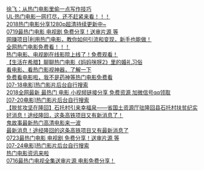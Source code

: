   
[徐飞：从热门电影里偷一点写作技巧](http://www.dianyue.me/archives/786/r2xb7ztg5pb0f4bk/)  
[UL·热门电影一网打尽，还不赶紧来看！！！](http://www.dianyue.me/archives/653/ffhutdoh4hp44k6v/)  
[2018热门电影分享1280p超清持续更新中~](http://www.dianyue.me/archives/534/k01jh0tim5a4gmct/)  
[0719最热门电影 电视剧  免费分享！送审片源 等](http://www.dianyue.me/archives/617/7dfhm5lhmq5lvm8l/)  
[网赚项目|利用热门电影，教你如何引流和变现，新手也能做！](http://www.dianyue.me/archives/807/vupqx8mmoqlccvnv/)  
[全网热门电影免费看！！！](http://www.dianyue.me/archives/786/xsnt5oifbphtrdp3/)  
[热门电影、电视剧在线影院上线了！免费观看！](http://www.dianyue.me/archives/963/ztm7s8fbfsqw21ka/)  
[【生活在希腊】聊聊热门电影《妈妈咪呀2》里的婚礼习俗](http://www.dianyue.me/archives/214/vu7r1pfeu5q5pe5l/)  
[看电影、看热门影视神器，了解一下](http://www.dianyue.me/archives/645/uy3u8yc6t9kvm2h6/)  
[免费看电影啦，我不是药神等热门电影免费看](http://www.dianyue.me/archives/231/ve4lflouah0bwfir/)  
[[07-18电影]热门影片后台自行搜索](http://www.dianyue.me/archives/582/jm6zwncf6sbvr5ti/)  
[2018全网最新 最热门 电影 小视频链接分享 免费资源 加微信号qq领取](http://www.dianyue.me/archives/449/gox8y1l6n4m20n5x/)  
[[07-20电影]热门影片后台自行搜索](http://www.dianyue.me/archives/586/fkrcl8ednhm03jsw/)  
[【脱贫攻坚在隆回】石托村引来幸福泉——省国土资源厅驻隆回县石托村扶贫纪实](http://www.dianyue.me/archives/392/fkrcl8ednhm03jsw/)  
[好消息！途经隆回，这条高铁项目又有新消息了！](http://www.dianyue.me/archives/417/8nuw2pmqneh33j64/)  
[鬼故事最新热门高清电影来一波](http://www.dianyue.me/archives/805/41qp5reh43fhh72k/)  
[最新消息！途经隆回的这条高铁项目又有最新消息了](http://www.dianyue.me/archives/486/jx68qujnvcgbvi8t/)  
[0723最热门电影 电视剧  免费分享！送审片源 等](http://www.dianyue.me/archives/621/qhdddloflsshwnbh/)  
[[07-24电影]热门影片后台自行搜索](http://www.dianyue.me/archives/594/ckdzo87069q7lgp5/)  
[热门电影资讯来啦](http://www.dianyue.me/archives/661/wavyikovqh4t847t/)  
[0716最热门电视全集送审片源 电影免费分享！](http://www.dianyue.me/archives/615/qwx8kfpigivoodiw/)